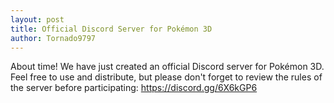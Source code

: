 ```yaml
---
layout: post
title: Official Discord Server for Pokémon 3D
author: Tornado9797
---
```

About time! We have just created an official Discord server for Pokémon 3D. Feel free to use and distribute, but please don't forget to review the rules of the server before participating:  https://discord.gg/6X6kGP6
